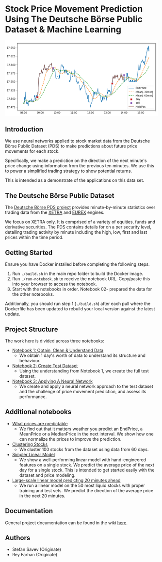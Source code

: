 # Stock Price Movement Prediction Using The Deutsche Börse Public Dataset & Machine Learning

![Prediction & Strategy](diagrams/basic-strategy.png)

## Introduction

We use neural networks applied to stock market data from the Deutsche Börse Public Dataset (PDS) to make predictions about future price movements for each stock.

Specifically, we make a prediction on the direction of the next minute's price change using information from the previous ten minutes. We use this to power a simplified trading strategy to show potential returns.

This is intended as a demonstrate of the applications on this data set.

## The Deutsche Börse Public Dataset

The [Deutsche Börse PDS project](https://github.com/Deutsche-Boerse/dbg-pds) provides minute-by-minute statistics over trading data from the [XETRA](http://www.xetra.com/) and [EUREX](http://www.eurexchange.com/exchange-en/) engines.

We focus on XETRA only. It is comprised of a variety of equities, funds and derivative securities. The PDS contains details for on a per security level, detailing trading activity by minute including the high, low, first and last prices within the time period.

## Getting Started

Ensure you have Docker installed before completing the following steps.

1. Run `./build.sh` in the main repo folder to build the Docker image.
2. Run `./run-notebook.sh` to receive the notebook URL. Copy/paste this into your browser to access the notebook.
3. Start with the notebooks in order. Notebook 02- prepared the data for the other notebooks.

Additionally, you should run step 1 (`./build.sh`) after each pull where the Dockerfile has been updated to rebuild your local version against the latest update.

## Project Structure

The work here is divided across three notebooks:

- [Notebook 1: Obtain, Clean & Understand Data](https://github.com/Originate/dbg-pds-tensorflow-demo/blob/master/notebooks/01-data-cleaning-single-stock.ipynb)
  - We obtain 1 day's worth of data to understand its structure and behaviour.
- [Notebook 2: Create Test Dataset](https://github.com/Originate/dbg-pds-tensorflow-demo/blob/master/notebooks/02-load-multiple-days-and-prepare-ds.ipynb)
  - Using the understanding from Notebook 1, we create the full test dataset.
- [Notebook 3: Applying A Neural Network](https://github.com/Originate/dbg-pds-tensorflow-demo/blob/master/notebooks/03-stock-price-prediction-machine-learning.ipynb)
  - We create and apply a neural network approach to the test dataset and the challenge of price movement prediction, and assess its performance.

## Additional notebooks
- [What prices are predictable](https://github.com/Originate/dbg-pds-tensorflow-demo/blob/master/notebooks/supporting/what-prices-to-predict.ipynb) 
  - We find out that it matters weather you predict an EndPrice, a MeanPrice or a MedianPrice in the next interval. We show how one can normalize the prices to improve the prediction.
- [Clustering Stocks](https://github.com/Originate/dbg-pds-tensorflow-demo/blob/master/notebooks/supporting/stock-clustering-via-price-correlations.ipynb) 
  - We cluster 100 stocks from the dataset using data from 60 days.
- [Simpler Linear Model](https://github.com/Originate/dbg-pds-tensorflow-demo/blob/master/notebooks/supporting/simple-linear-model.ipynb) 
  - We show a well-performing linear model with hand-engineered features on a single stock. We predict the average price of the next day for a single stock. This is intended to get started easily with the dataset and price modeling.
- [Large-scale linear model predicting 20 minutes ahead](https://github.com/Originate/dbg-pds-tensorflow-demo/blob/master/notebooks/supporting/adapted-03-stock-price-prediction-machine-learning-20-minutes-intervals.ipynb) 
  - We run a linear model on the 50 most liquid stocks with proper training and test sets. We predict the direction of the average price in the next 20 minutes.

## Documentation

General project documentation can be found in the wiki [here](https://github.com/Originate/dbg-pds-tensorflow-demo/wiki).

## Authors

- Stefan Savev (Originate)
- Rey Farhan (Originate)
